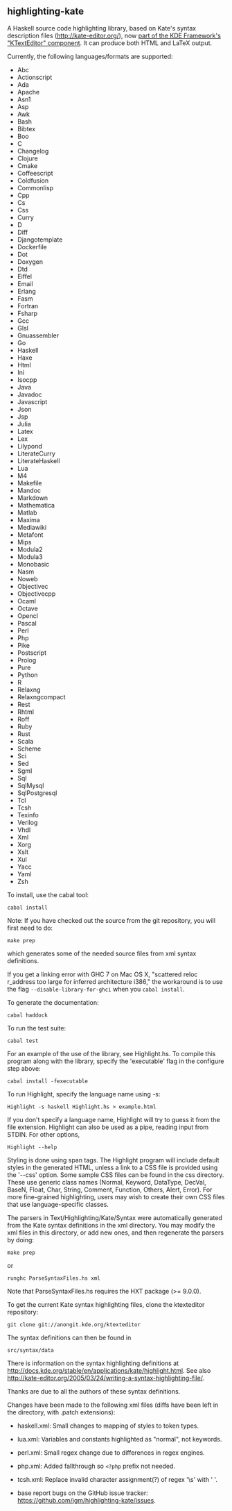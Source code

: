 highlighting-kate
-----------------

A Haskell source code highlighting library, based
on Kate's syntax description files (http://kate-editor.org/),
now [part of the KDE Framework's "KTextEditor" component](http://kate-editor.org/2013/11/11/kate-on-5-the-future-of-ktexteditor-and-kate-part/).
It can produce both HTML and LaTeX output.

Currently, the following languages/formats are supported:
- Abc
- Actionscript
- Ada
- Apache
- Asn1
- Asp
- Awk
- Bash
- Bibtex
- Boo
- C
- Changelog
- Clojure
- Cmake
- Coffeescript
- Coldfusion
- Commonlisp
- Cpp
- Cs
- Css
- Curry
- D
- Diff
- Djangotemplate
- Dockerfile
- Dot
- Doxygen
- Dtd
- Eiffel
- Email
- Erlang
- Fasm
- Fortran
- Fsharp
- Gcc
- Glsl
- Gnuassembler
- Go
- Haskell
- Haxe
- Html
- Ini
- Isocpp
- Java
- Javadoc
- Javascript
- Json
- Jsp
- Julia
- Latex
- Lex
- Lilypond
- LiterateCurry
- LiterateHaskell
- Lua
- M4
- Makefile
- Mandoc
- Markdown
- Mathematica
- Matlab
- Maxima
- Mediawiki
- Metafont
- Mips
- Modula2
- Modula3
- Monobasic
- Nasm
- Noweb
- Objectivec
- Objectivecpp
- Ocaml
- Octave
- Opencl
- Pascal
- Perl
- Php
- Pike
- Postscript
- Prolog
- Pure
- Python
- R
- Relaxng
- Relaxngcompact
- Rest
- Rhtml
- Roff
- Ruby
- Rust
- Scala
- Scheme
- Sci
- Sed
- Sgml
- Sql
- SqlMysql
- SqlPostgresql
- Tcl
- Tcsh
- Texinfo
- Verilog
- Vhdl
- Xml
- Xorg
- Xslt
- Xul
- Yacc
- Yaml
- Zsh

To install, use the cabal tool:

    cabal install

Note:  If you have checked out the source from the git repository,
you will first need to do:

    make prep

which generates some of the needed source files from xml syntax
definitions.

If you get a linking error with GHC 7 on Mac OS X, "scattered reloc r_address
too large for inferred architecture i386," the workaround is to use the flag
`--disable-library-for-ghci` when you `cabal install`.

To generate the documentation:

    cabal haddock

To run the test suite:

    cabal test

For an example of the use of the library, see Highlight.hs.
To compile this program along with the library, specify the 'executable'
flag in the configure step above:

    cabal install -fexecutable

To run Highlight, specify the language name using -s:

    Highlight -s haskell Highlight.hs > example.html

If you don't specify a language name, Highlight will try to guess it
from the file extension.  Highlight can also be used as a pipe, reading
input from STDIN.  For other options,

    Highlight --help

Styling is done using span tags.  The Highlight program will include
default styles in the generated HTML, unless a link to a CSS file is
provided using the '--css' option. Some sample CSS files can be found
in the css directory. These use generic class names (Normal, Keyword,
DataType, DecVal, BaseN, Float, Char, String, Comment, Function, Others,
Alert, Error). For more fine-grained highlighting, users may wish to
create their own CSS files that use language-specific classes.

The parsers in Text/Highlighting/Kate/Syntax were automatically generated
from the Kate syntax definitions in the xml directory. You may modify
the xml files in this directory, or add new ones, and then regenerate
the parsers by doing:

    make prep

or

    runghc ParseSyntaxFiles.hs xml

Note that ParseSyntaxFiles.hs requires the HXT package (>= 9.0.0).

To get the current Kate syntax highlighting files, clone the ktexteditor
repository:

    git clone git://anongit.kde.org/ktexteditor

The syntax definitions can then be found in

    src/syntax/data

There is information on the syntax highlighting definitions at
<http://docs.kde.org/stable/en/applications/kate/highlight.html>.  See also
<http://kate-editor.org/2005/03/24/writing-a-syntax-highlighting-file/>.

Thanks are due to all the authors of these syntax definitions.

Changes have been made to the following xml files (diffs have
been left in the directory, with .patch extensions):

- haskell.xml: Small changes to mapping of styles to token types.
- lua.xml:  Variables and constants highlighted as "normal", not keywords.
- perl.xml:  Small regex change due to differences in regex engines.
- php.xml:  Added fallthrough so `<?php` prefix not needed.
- tcsh.xml: Replace invalid character assignment(?) of regex '\s' with ' '.

- base report bugs on the GitHub issue tracker:
<https://github.com/jgm/highlighting-kate/issues>.

